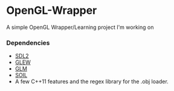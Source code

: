 OpenGL-Wrapper
==============

A simple OpenGL Wrapper/Learning project I'm working on

### Dependencies
- [SDL2](http://www.libsdl.org/)
- [GLEW](http://glew.sourceforge.net/)
- [GLM](http://glm.g-truc.net/)
- [SOIL](http://www.lonesock.net/soil.html)
- A few C++11 features and the regex library for the .obj loader.